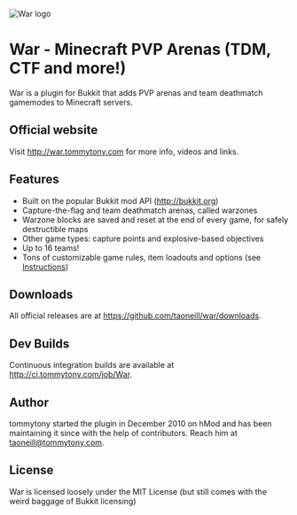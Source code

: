 ![War logo](http://i.imgur.com/LFdiF.png "War - Minecraft PVP Arenas - TDM, CTF and more!")

War - Minecraft PVP Arenas (TDM, CTF and more!)
===============================================

War is a plugin for Bukkit that adds PVP arenas and team deathmatch gamemodes to Minecraft servers.

Official website
----------------
Visit http://war.tommytony.com for more info, videos and links.

Features
--------
- Built on the popular Bukkit mod API (http://bukkit.org)
- Capture-the-flag and team deathmatch arenas, called warzones
- Warzone blocks are saved and reset at the end of every game, for safely destructible maps
- Other game types: capture points and explosive-based objectives
- Up to 16 teams!
- Tons of customizable game rules, item loadouts and options (see [Instructions](http://war.tommytony.com/instructions))

Downloads
---------
All official releases are at https://github.com/taoneill/war/downloads.

Dev Builds
----------
Continuous integration builds are available at http://ci.tommytony.com/job/War.

Author
------
tommytony started the plugin in December 2010 on hMod and has been maintaining it since with the help of contributors.
Reach him at taoneill@tommytony.com.

License
-------
War is licensed loosely under the MIT License (but still comes with the weird baggage of Bukkit licensing)